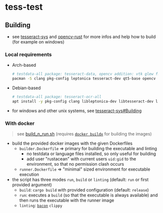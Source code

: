 # tess-test

## Building
- see [tesseract-sys](https://github.com/ccouzens/tesseract-sys) and [opencv-rust](https://github.com/twistedfall/opencv-rust) for more infos and help how to build (for example on windows)

### Local requirements
- Arch-based
  ```sh
  # testdata-all package: tesseract-data, opencv addition: vtk glew fmt openmpi
  pacman -S clang pkg-config leptonica tesseract-dev qt5-base opencv
  ```
- Debian-based
  ```sh
  # testdata-all package: tesseract-ocr-all
  apt install -y pkg-config clang libleptonica-dev libtesseract-dev libopencv-dev
  ```
- for windows and other unix systems, see [tesseract-sys#Building](https://github.com/ccouzens/tesseract-sys#building)

### With docker
> see [build_n_run.sh](./build_n_run.sh) (requires [`docker buildx`](https://docs.docker.com/engine/reference/commandline/buildx/) for building the images)
- build the provided docker images with the given Dockerfiles
  - `builder.Dockerfile` => primary for building the executable and linting
    - no testdata or language files installed, so only useful for building
    - add user "rustacean" with current users `uid:gid` to the environment, so that no permission clash occurs
  - `runner.Dockerfile` => "minimal" sized environment for executable execution
- the script has three modes `run`, `build` or `linting` (default: `run` or first provided argument)
  - `build`: `cargo build` with provided configuration (default: `release`)
  - `run`: executes a `build` (so that the executable is always available) and then runs the executable with the runner image
  - `linting`: [`bacon`](https://github.com/Canop/bacon) `clippy`
